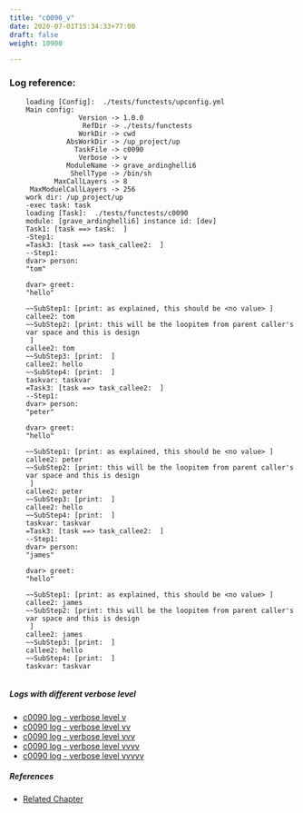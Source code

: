 ```yaml
---
title: "c0090_v"
date: 2020-07-01T15:34:33+77:00
draft: false
weight: 10900

---
```


### Log reference: <no value>

```
    loading [Config]:  ./tests/functests/upconfig.yml
    Main config:
                 Version -> 1.0.0
                  RefDir -> ./tests/functests
                 WorkDir -> cwd
              AbsWorkDir -> /up_project/up
                TaskFile -> c0090
                 Verbose -> v
              ModuleName -> grave_ardinghelli6
               ShellType -> /bin/sh
           MaxCallLayers -> 8
     MaxModuelCallLayers -> 256
    work dir: /up_project/up
    -exec task: task
    loading [Task]:  ./tests/functests/c0090
    module: [grave_ardinghelli6] instance id: [dev]
    Task1: [task ==> task:  ]
    -Step1:
    =Task3: [task ==> task_callee2:  ]
    --Step1:
    dvar> person:
    "tom"
    
    dvar> greet:
    "hello"
    
    ~~SubStep1: [print: as explained, this should be <no value> ]
    callee2: tom
    ~~SubStep2: [print: this will be the loopitem from parent caller's
    var space and this is design
     ]
    callee2: tom
    ~~SubStep3: [print:  ]
    callee2: hello
    ~~SubStep4: [print:  ]
    taskvar: taskvar
    =Task3: [task ==> task_callee2:  ]
    --Step1:
    dvar> person:
    "peter"
    
    dvar> greet:
    "hello"
    
    ~~SubStep1: [print: as explained, this should be <no value> ]
    callee2: peter
    ~~SubStep2: [print: this will be the loopitem from parent caller's
    var space and this is design
     ]
    callee2: peter
    ~~SubStep3: [print:  ]
    callee2: hello
    ~~SubStep4: [print:  ]
    taskvar: taskvar
    =Task3: [task ==> task_callee2:  ]
    --Step1:
    dvar> person:
    "james"
    
    dvar> greet:
    "hello"
    
    ~~SubStep1: [print: as explained, this should be <no value> ]
    callee2: james
    ~~SubStep2: [print: this will be the loopitem from parent caller's
    var space and this is design
     ]
    callee2: james
    ~~SubStep3: [print:  ]
    callee2: hello
    ~~SubStep4: [print:  ]
    taskvar: taskvar
    
```

##### Logs with different verbose level
* [c0090 log - verbose level v](../../logs/c0090_v)
* [c0090 log - verbose level vv](../../logs/c0090_vv)
* [c0090 log - verbose level vvv](../../logs/c0090_vvv)
* [c0090 log - verbose level vvvv](../../logs/c0090_vvvv)
* [c0090 log - verbose level vvvvv](../../logs/c0090_vvvvv)

##### References
* [Related Chapter](../../loop/c0090)

